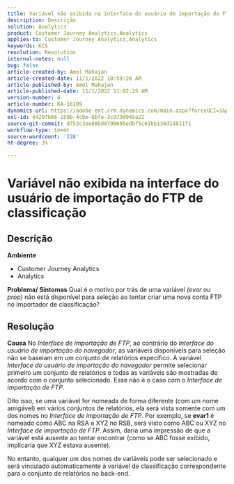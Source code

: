 ```yaml
---
title: Variável não exibida na interface do usuário de importação do FTP de classificação
description: Descrição
solution: Analytics
product: Customer Journey Analytics,Analytics
applies-to: Customer Journey Analytics,Analytics
keywords: KCS
resolution: Resolution
internal-notes: null
bug: false
article-created-by: Amol Mahajan
article-created-date: 11/1/2022 10:59:26 AM
article-published-by: Amol Mahajan
article-published-date: 11/1/2022 11:02:25 AM
version-number: 4
article-number: KA-16109
dynamics-url: https://adobe-ent.crm.dynamics.com/main.aspx?forceUCI=1&pagetype=entityrecord&etn=knowledgearticle&id=5dd8dc3b-d459-ed11-9561-6045bd006a22
exl-id: 4420fb66-159b-4cbe-8bfe-3c973d945a22
source-git-commit: d753c3ee88bd8790695edbf5c01bb138d14811f1
workflow-type: tm+mt
source-wordcount: '228'
ht-degree: 3%

---
```


# Variável não exibida na interface do usuário de importação do FTP de classificação

## Descrição

<b>Ambiente</b>
- Customer Journey Analytics
- Analytics



<b>Problema/ Sintomas</b>
Qual é o motivo por trás de uma variável *(evar ou prop)* não está disponível para seleção ao tentar criar uma nova conta FTP no Importador de classificação?


## Resolução

<b>Causa</b>
No *Interface de importação de FTP*, ao contrário do *Interface do usuário de importação do navegador*, as variáveis disponíveis para seleção não se baseiam em um conjunto de relatórios específico. A variável *Interface do usuário de importação do navegador* permite selecionar primeiro um conjunto de relatórios e todas as variáveis são mostradas de acordo com o conjunto selecionado. Esse não é o caso com o *Interface de importação de FTP*.

Dito isso, se uma variável for nomeada de forma diferente (com um nome amigável) em vários conjuntos de relatórios, ela será vista somente com um dos nomes no *Interface de importação de FTP*. Por exemplo, se <b>evar1</b> é nomeado como ABC na RSA e XYZ no RSB, será visto como ABC ou XYZ no *Interface de importação de FTP*. Assim, daria uma impressão de que a variável está ausente ao tentar encontrar (como se ABC fosse exibido, implicaria que XYZ estava ausente).

No entanto, qualquer um dos nomes de variáveis pode ser selecionado e será vinculado automaticamente à variável de classificação correspondente para o conjunto de relatórios no back-end.
